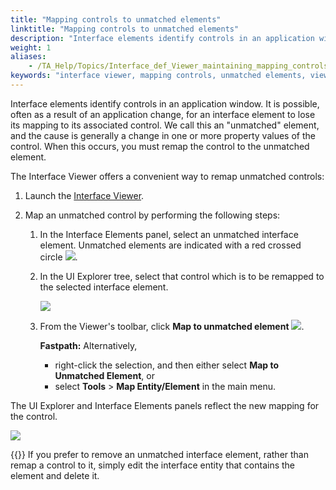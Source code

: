 ```yaml
--- 
title: "Mapping controls to unmatched elements"
linktitle: "Mapping controls to unmatched elements"
description: "Interface elements identify controls in an application window. It is possible, often as a result of an application change, for an interface element to lose its mapping to its associated control. We call this an &#34;unmatched&#34; element, and the cause is generally a change in one or more property values of the control. When this occurs, you must remap the control to the unmatched element."
weight: 1
aliases: 
    - /TA_Help/Topics/Interface_def_Viewer_maintaining_mapping_controls.html
keywords: "interface viewer, mapping controls, unmatched elements, viewer, mapping, controls to unmatched elements, unmatched elements, mapping to controls"
---
```


Interface elements identify controls in an application window. It is possible, often as a result of an application change, for an interface element to lose its mapping to its associated control. We call this an "unmatched" element, and the cause is generally a change in one or more property values of the control. When this occurs, you must remap the control to the unmatched element.

The Interface Viewer offers a convenient way to remap unmatched controls:

1.  Launch the [Interface Viewer](/user-guide/interface-definitions/the-interface-viewer/starting-the-interface-viewer).

2.  Map an unmatched control by performing the following steps:

    1.  In the Interface Elements panel, select an unmatched interface element. Unmatched elements are indicated with a red crossed circle ![](/images/TA_Help/Images/ug_interface_definition14.png).

    2.  In the UI Explorer tree, select that control which is to be remapped to the selected interface element.

        ![](/images/TA_Help/Images/dlg.Interface_Viewer_unmatched_mapping.png)

    3.  From the Viewer's toolbar, click **Map to unmatched element** ![](/images/TA_Help/Images/btn_match_element.png).

        **Fastpath:** Alternatively,

        -   right-click the selection, and then either select **Map to Unmatched Element**, or
        -   select **Tools** \> **Map Entity/Element** in the main menu.

The UI Explorer and Interface Elements panels reflect the new mapping for the control.

![](/images/TA_Help/Images/dlg.Interface_Viewer_new_mapping.png)

{{<tip>}} If you prefer to remove an unmatched interface element, rather than remap a control to it, simply edit the interface entity that contains the element and delete it.


